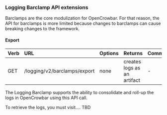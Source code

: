 ### Logging Barclamp API extensions

Barclamps are the core modulization for OpenCrowbar.  For that reason, the API for barclamps is more limited because changes to barclamps can cause breaking changes to the framework.

#### Export

| Verb | URL | Options | Returns | Comments |
|:------|:-----------------------|--------|--------|:----------------|
| GET | /logging/v2/barclamps/export | none | creates logs as an artifact | - | 

The Logging Barclamp supports the ability to consolidate and roll-up the logs in OpenCrowbar using this API call.

To retrieve the logs, you must visit.... TBD
